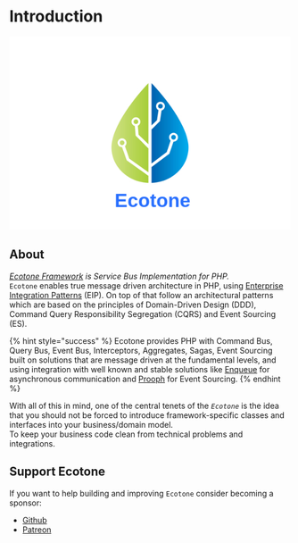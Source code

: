 # Introduction

![](.gitbook/assets/rsz_2vectorstock_21277268.png)

## About

[_Ecotone Framework_](https://github.com/ecotoneframework/ecotone) _is Service Bus Implementation for PHP._   
`Ecotone` enables true  message driven architecture in PHP, using [Enterprise Integration Patterns](https://www.enterpriseintegrationpatterns.com/) \(EIP\). On top of that follow an architectural patterns which are based on the principles of Domain-Driven Design \(DDD\), Command Query Responsibility Segregation \(CQRS\) and Event Sourcing \(ES\).

{% hint style="success" %}
Ecotone provides PHP with Command Bus, Query Bus, Event Bus, Interceptors, Aggregates, Sagas, Event Sourcing built on solutions that are message driven at the fundamental levels, and using integration with well known and stable solutions like [Enqueue](https://github.com/php-enqueue/enqueue) for asynchronous communication and [Prooph](https://github.com/prooph/event-store) for Event Sourcing.
{% endhint %}

  
With all of this in mind, one of the central tenets of the _`Ecotone`_ is the idea that you should not be forced to introduce framework-specific classes and interfaces into your business/domain model.   
To keep your business code clean from technical problems and integrations. 

## Support Ecotone

If you want to help building and improving `Ecotone` consider becoming a sponsor:

* [Github](https://github.com/sponsors/dgafka)
* [Patreon](https://www.patreon.com/dgafka)

